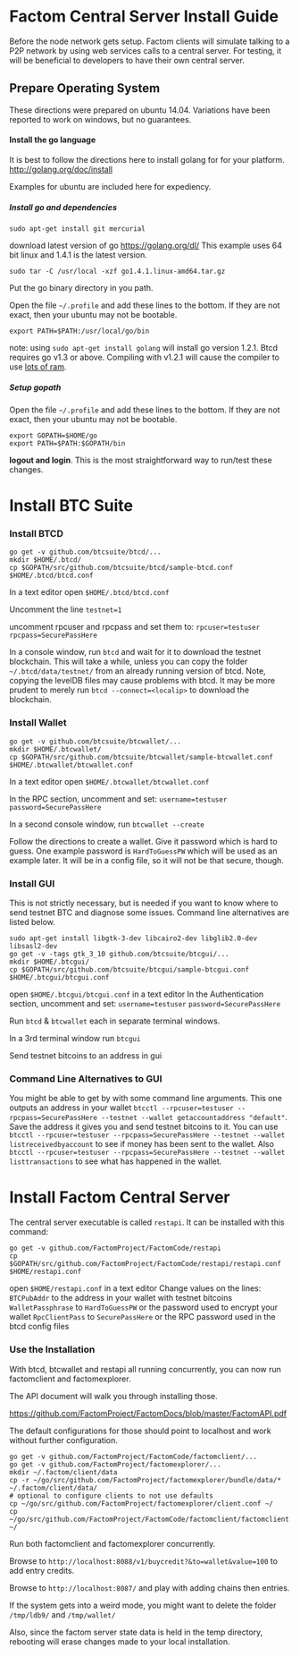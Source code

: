 Factom Central Server Install Guide
==========

Before the node network gets setup. Factom clients will simulate talking to a P2P network by using web services calls to a central server.  For testing, it will be beneficial to developers to have their own central server.


## Prepare Operating System

These directions were prepared on ubuntu 14.04.  Variations have been reported to work on windows, but no guarantees.

#### Install the go language

It is best to follow the directions here to install golang for for your platform.  http://golang.org/doc/install

Examples for ubuntu are included here for expediency.

##### Install go and dependencies
```
sudo apt-get install git mercurial
```
download latest version of go https://golang.org/dl/  This example uses 64 bit linux and 1.4.1 is the latest version.

```
sudo tar -C /usr/local -xzf go1.4.1.linux-amd64.tar.gz
```

Put the go binary directory in you path.

Open the file `~/.profile` and add these lines to the bottom.  If they are not exact, then your ubuntu may not be bootable.

```
export PATH=$PATH:/usr/local/go/bin
```

note: using `sudo apt-get install golang` will install go version 1.2.1.  Btcd requires go v1.3 or above.  Compiling with v1.2.1 will cause the compiler to use [lots of ram](https://github.com/btcsuite/btcd/issues/277).

##### Setup gopath
Open the file `~/.profile` and add these lines to the bottom.  If they are not exact, then your ubuntu may not be bootable.

```
export GOPATH=$HOME/go
export PATH=$PATH:$GOPATH/bin
```

**logout and login**.  This is the most straightforward way to run/test these changes.

# Install BTC Suite

### Install BTCD
```
go get -v github.com/btcsuite/btcd/...
mkdir $HOME/.btcd/
cp $GOPATH/src/github.com/btcsuite/btcd/sample-btcd.conf $HOME/.btcd/btcd.conf
```

In a text editor open `$HOME/.btcd/btcd.conf`

Uncomment the line `testnet=1`

uncomment rpcuser and rpcpass and set them to:
`rpcuser=testuser`
`rpcpass=SecurePassHere`


In a console window, run `btcd` and wait for it to download the testnet blockchain.  This will take a while, unless you can copy the folder `~/.btcd/data/testnet/` from an already running version of btcd.  Note, copying the levelDB files may cause problems with btcd.  It may be more prudent to merely run `btcd --connect=<localip>` to download the blockchain.


### Install Wallet

```
go get -v github.com/btcsuite/btcwallet/...
mkdir $HOME/.btcwallet/
cp $GOPATH/src/github.com/btcsuite/btcwallet/sample-btcwallet.conf $HOME/.btcwallet/btcwallet.conf
```

In a text editor open `$HOME/.btcwallet/btcwallet.conf`

In the RPC section, uncomment and set:
`username=testuser`
`password=SecurePassHere`

In a second console window, run `btcwallet --create`

Follow the directions to create a wallet.  Give it password which is hard to guess.  One example password is `HardToGuessPW` which will be used as an example later.  It will be in a config file, so it will not be that secure, though.


### Install GUI

This is not strictly necessary, but is needed if you want to know where to send testnet BTC and diagnose some issues.  Command line alternatives are listed below.


```
sudo apt-get install libgtk-3-dev libcairo2-dev libglib2.0-dev libsasl2-dev
go get -v -tags gtk_3_10 github.com/btcsuite/btcgui/...
mkdir $HOME/.btcgui/
cp $GOPATH/src/github.com/btcsuite/btcgui/sample-btcgui.conf $HOME/.btcgui/btcgui.conf
```

open `$HOME/.btcgui/btcgui.conf` in a text editor
In the Authentication section, uncomment and set:
`username=testuser`
`password=SecurePassHere`

Run `btcd` & `btcwallet` each in separate terminal windows.

In a 3rd terminal window run `btcgui`

Send testnet bitcoins to an address in gui


### Command Line Alternatives to GUI


You might be able to get by with some command line arguments.  This one outputs an address in your wallet `btcctl --rpcuser=testuser --rpcpass=SecurePassHere --testnet --wallet getaccountaddress "default"`.  Save the address it gives you and send testnet bitcoins to it.  You can use `btcctl --rpcuser=testuser --rpcpass=SecurePassHere --testnet --wallet listreceivedbyaccount` to see if money has been sent to the wallet.  Also `btcctl --rpcuser=testuser --rpcpass=SecurePassHere --testnet --wallet listtransactions` to see what has happened in the wallet.



# Install Factom Central Server

The central server executable is called `restapi`.  It can be installed with this command:
```
go get -v github.com/FactomProject/FactomCode/restapi
cp $GOPATH/src/github.com/FactomProject/FactomCode/restapi/restapi.conf $HOME/restapi.conf
```

open `$HOME/restapi.conf` in a text editor
Change values on the lines:
`BTCPubAddr` to the address in your wallet with testnet bitcoins
`WalletPassphrase` to `HardToGuessPW` or the password used to encrypt your wallet
`RpcClientPass` to `SecurePassHere` or the RPC password used in the btcd config files


### Use the Installation

With btcd, btcwallet and restapi all running concurrently, you can now run factomclient and factomexplorer.

The API document will walk you through installing those.

https://github.com/FactomProject/FactomDocs/blob/master/FactomAPI.pdf

The default configurations for those should point to localhost and work without further configuration.

```
go get -v github.com/FactomProject/FactomCode/factomclient/...
go get -v github.com/FactomProject/factomexplorer/...
mkdir ~/.factom/client/data
cp -r ~/go/src/github.com/FactomProject/factomexplorer/bundle/data/* ~/.factom/client/data/
# optional to configure clients to not use defaults
cp ~/go/src/github.com/FactomProject/factomexplorer/client.conf ~/
cp ~/go/src/github.com/FactomProject/FactomCode/factomclient/factomclient.conf ~/
```
Run both factomclient and factomexplorer concurrently.

Browse to `http://localhost:8088/v1/buycredit?&to=wallet&value=100` to add entry credits.

Browse to `http://localhost:8087/` and play with adding chains then entries.

If the system gets into a weird mode, you might want to delete the folder `/tmp/ldb9/` and `/tmp/wallet/`

Also, since the factom server state data is held in the temp directory, rebooting will erase changes made to your local installation.
